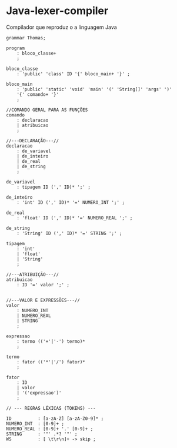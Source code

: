 # Java-lexer-compiler
Compilador que reproduz o a linguagem Java

    grammar Thomas;
    
    program
        : bloco_classe+
        ;
        
    bloco_classe
        : 'public' 'class' ID '{' bloco_main+ '}' ;
    
    bloco_main
        : 'public' 'static' 'void' 'main' '(' 'String[]' 'args' ')'
        '{' comando+ '}'
        ;
    
    //COMANDO GERAL PARA AS FUNÇÕES
    comando
        : declaracao
        | atribuicao
        ;
    
    //---DECLARAÇÃO---//
    declaracao
        : de_variavel
        | de_inteiro
        | de_real
        | de_string
        ;
    
    de_variavel
        : tipagem ID (',' ID)* ';' ;
    
    de_inteiro
        : 'int' ID (',' ID)* '=' NUMERO_INT ';' ;
        
    de_real
        : 'float' ID (',' ID)* '=' NUMERO_REAL ';' ;
    
    de_string
        : 'String' ID (',' ID)* '=' STRING ';' ;
    
    tipagem
        : 'int'
        | 'float'
        | 'String'
        ;
    
    //---ATRIBUIÇÃO---//
    atribuicao
        : ID '=' valor ';' ;
    
    
    //---VALOR E EXPRESSÕES---//
    valor
        : NUMERO_INT
        | NUMERO_REAL
        | STRING
        ;
    
    expressao 
        : termo (('+'|'-') termo)*
        ;
        
    termo
        : fator (('*'|'/') fator)*
        ;
        
    fator
        : ID
        | valor
        | '('expressao')'
        ;
    
    // --- REGRAS LÉXICAS (TOKENS) ---
    
    ID          : [a-zA-Z] [a-zA-Z0-9]* ;
    NUMERO_INT  : [0-9]+ ;
    NUMERO_REAL : [0-9]+ '.' [0-9]+ ;
    STRING      : '"' .*? '"' ;
    WS          : [ \t\r\n]+ -> skip ; 
